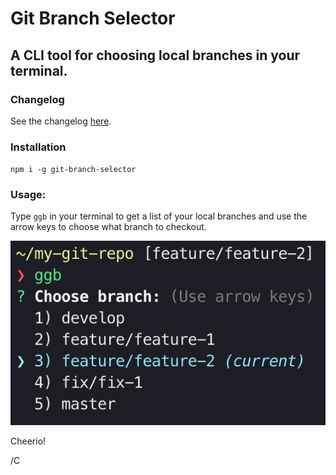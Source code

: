 # Git Branch Selector

## A CLI tool for choosing local branches in your terminal.

### Changelog

See the changelog [here](CHANGELOG.md).

### Installation

`npm i -g git-branch-selector`

### Usage:

Type `ggb` in your terminal to get a list of your local branches and use the arrow keys to choose what branch to checkout.

![Usage](https://raw.githubusercontent.com/christianalares/git-branch-selector/master/screenshot.png)

Cheerio!

/C
